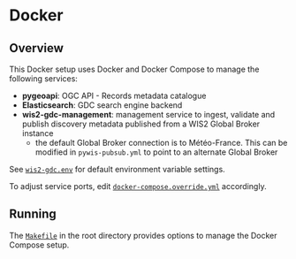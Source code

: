 # Docker

## Overview

This Docker setup uses Docker and Docker Compose to manage the following services:

- **pygeoapi**: OGC API - Records metadata catalogue
- **Elasticsearch**: GDC search engine backend
- **wis2-gdc-management**: management service to ingest, validate and publish discovery metadata published from a WIS2 Global Broker instance
  - the default Global Broker connection is to Météo-France.  This can be modified in `pywis-pubsub.yml` to point to an alternate Global Broker

See [`wis2-gdc.env`](wis2-gdc.env) for default environment variable settings.

To adjust service ports, edit [`docker-compose.override.yml`](docker-compose.override.yml) accordingly.

## Running

The [`Makefile`](../Makefile) in the root directory provides options to manage the Docker Compose setup.
